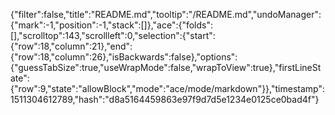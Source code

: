 {"filter":false,"title":"README.md","tooltip":"/README.md","undoManager":{"mark":-1,"position":-1,"stack":[]},"ace":{"folds":[],"scrolltop":143,"scrollleft":0,"selection":{"start":{"row":18,"column":21},"end":{"row":18,"column":26},"isBackwards":false},"options":{"guessTabSize":true,"useWrapMode":false,"wrapToView":true},"firstLineState":{"row":9,"state":"allowBlock","mode":"ace/mode/markdown"}},"timestamp":1511304612789,"hash":"d8a5164459863e97f9d7d5e1234e0125ce0bad4f"}